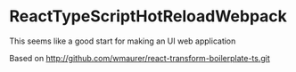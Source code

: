 # ReactTypeScriptHotReloadWebpack
This seems like a good start for making an UI web application

Based on http://github.com/wmaurer/react-transform-boilerplate-ts.git
